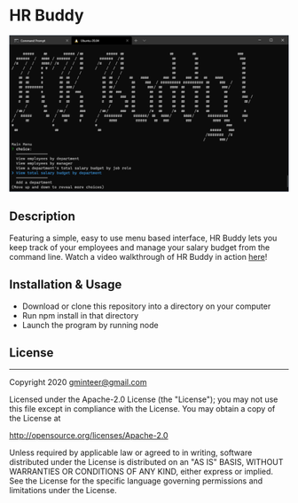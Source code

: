# HR Buddy

![screenshot](doc/assets/screenshot.png)

## Description

Featuring a simple, easy to use menu based interface, HR Buddy lets you keep track of your employees and manage your salary budget from the command line. Watch a video walkthrough of HR Buddy in action [here](https://youtu.be/jWKBKLrWWz0)!

## Installation & Usage

- Download or clone this repository into a directory on your computer
- Run npm install in that directory
- Launch the program by running node

## License

---

Copyright 2020 gminteer@gmail.com

Licensed under the Apache-2.0 License (the "License");
you may not use this file except in compliance with the License.
You may obtain a copy of the License at

<http://opensource.org/licenses/Apache-2.0>

Unless required by applicable law or agreed to in writing, software
distributed under the License is distributed on an "AS IS" BASIS,
WITHOUT WARRANTIES OR CONDITIONS OF ANY KIND, either express or implied.
See the License for the specific language governing permissions and
limitations under the License.
